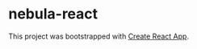 # nebula-react

This project was bootstrapped with [Create React App](https://github.com/facebook/create-react-app).
